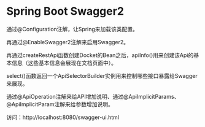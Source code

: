 # Spring Boot Swagger2
通过@Configuration注解，让Spring来加载该类配置。

再通过@EnableSwagger2注解来启用Swagger2。

再通过createRestApi函数创建Docket的Bean之后，apiInfo()用来创建该Api的基本信息（这些基本信息会展现在文档页面中）。

select()函数返回一个ApiSelectorBuilder实例用来控制哪些接口暴露给Swagger来展现。

通过@ApiOperation注解来给API增加说明、通过@ApiImplicitParams、@ApiImplicitParam注解来给参数增加说明。

访问：http://localhost:8080/swagger-ui.html